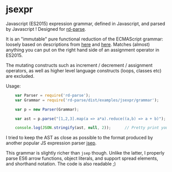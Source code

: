 # jsexpr

Javascript (ES2015) expression grammar, defined in Javascript, and parsed by Javascript !
Designed for [rd-parse](https://github.com/dmaevsky/rd-parse).

It is an "immutable" pure functional reduction of the ECMAScript grammar: loosely based on descriptions from [here](https://gist.github.com/avdg/1f10e268e484b1284b46) and [here](http://tomcopeland.blogs.com/EcmaScript.html). Matches (almost) anything you can put on the right hand side of an assignment operator in ES2015.

The mutating constructs such as increment / decrement / assignment operators, as well as higher level language constructs (loops, classes etc) are excluded.

Usage:
```javascript
    var Parser = require('rd-parse');
    var Grammar = require('rd-parse/dist/examples/jsexpr/grammar');

    var p = new Parser(Grammar);

    var ast = p.parse("[1,2,3].map(a => a*a).reduce((a,b) => a + b)");

    console.log(JSON.stringify(ast, null, 2));      // Pretty print your AST
```

I tried to keep the AST as close as possible to the format produced by another popular JS expression parser [jsep](http://jsep.from.so/).

This grammar is slightly richer than `jsep` though. Unlike the latter, I properly parse ES6 arrow functions, object literals, and support spread elements, and shorthand notation. The code is also readable ;)
